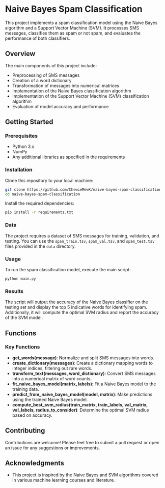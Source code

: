 # Naive Bayes Spam Classification

This project implements a spam classification model using the Naive Bayes algorithm and a Support Vector Machine (SVM). It processes SMS messages, classifies them as spam or not spam, and evaluates the performance of both classifiers.

## Overview

The main components of this project include:
- Preprocessing of SMS messages
- Creation of a word dictionary
- Transformation of messages into numerical matrices
- Implementation of the Naive Bayes classification algorithm
- Implementation of the Support Vector Machine (SVM) classification algorithm
- Evaluation of model accuracy and performance

## Getting Started

### Prerequisites

- Python 3.x
- NumPy
- Any additional libraries as specified in the requirements

### Installation

Clone this repository to your local machine:

```bash
git clone https://github.com/ChewieMewK/naive-bayes-spam-classification.git
cd naive-bayes-spam-classification
```

Install the required dependencies:

```bash
pip install -r requirements.txt
```

### Data

The project requires a dataset of SMS messages for training, validation, and testing. You can use the `spam_train.tsv`, `spam_val.tsv`, and `spam_test.tsv` files provided in the `data` directory.

### Usage

To run the spam classification model, execute the main script:

```bash
python main.py
```

### Results

The script will output the accuracy of the Naive Bayes classifier on the testing set and display the top 5 indicative words for identifying spam. Additionally, it will compute the optimal SVM radius and report the accuracy of the SVM model.

## Functions

### Key Functions

- **get_words(message)**: Normalize and split SMS messages into words.
- **create_dictionary(messages)**: Create a dictionary mapping words to integer indices, filtering out rare words.
- **transform_text(messages, word_dictionary)**: Convert SMS messages into a numerical matrix of word counts.
- **fit_naive_bayes_model(matrix, labels)**: Fit a Naive Bayes model to the training data.
- **predict_from_naive_bayes_model(model, matrix)**: Make predictions using the trained Naive Bayes model.
- **compute_best_svm_radius(train_matrix, train_labels, val_matrix, val_labels, radius_to_consider)**: Determine the optimal SVM radius based on accuracy.

## Contributing

Contributions are welcome! Please feel free to submit a pull request or open an issue for any suggestions or improvements.

## Acknowledgments

- This project is inspired by the Naive Bayes and SVM algorithms covered in various machine learning courses and literature.
```
